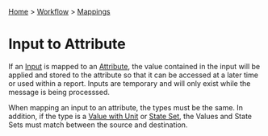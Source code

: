 [Home](../../Index.md) > [Workflow](../Index.md) > [Mappings](Index.md)

# Input to Attribute

If an [Input](../Input.md) is mapped to an [Attribute](../Attributes.md), the value contained
in the input will be applied and stored to the attribute so that it can be accessed at a later time
or used within a report.  Inputs are temporary and will only exist while the message is being 
processsed.

When mapping an input to an attribute, the types must be the same.  In addition, if the type is a
[Value with Unit](../../Messaging/TypeSystem/ValueWithUnits.md)  or [State Set](../../Messaging/TypeSystem/StatesAndEnums.md),
the Values and State Sets must match between the source and destination.

